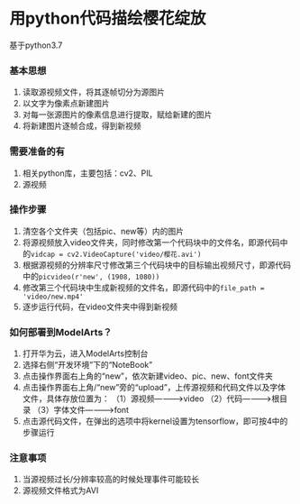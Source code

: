# 用python代码描绘樱花绽放
基于python3.7
### 基本思想
1. 读取源视频文件，将其逐帧切分为源图片
2. 以文字为像素点新建图片
3. 对每一张源图片的像素信息进行提取，赋给新建的图片
4. 将新建图片逐帧合成，得到新视频
### 需要准备的有
1. 相关python库，主要包括：cv2、PIL
2. 源视频
### 操作步骤
1. 清空各个文件夹（包括pic、new等）内的图片
2. 将源视频放入video文件夹，同时修改第一个代码块中的文件名，即源代码中的`vidcap = cv2.VideoCapture('video/樱花.avi')`
3. 根据源视频的分辨率尺寸修改第三个代码块中的目标输出视频尺寸，即源代码中的`picvideo(r'new', (1908, 1080))`
4. 修改第三个代码块中生成新视频的文件名，即源代码中的`file_path = 'video/new.mp4'`
5. 逐步运行代码，在video文件夹中得到新视频
### 如何部署到ModelArts？
1. 打开华为云，进入ModelArts控制台
2. 选择右侧“开发环境”下的“NoteBook”
3. 点击操作界面右上角的“new”，依次新建video、pic、new、font文件夹
4. 点击操作界面右上角/“new”旁的“upload”，上传源视频和代码文件以及字体文件，具体存放位置为：
（1）源视频————>video
（2）代码————>根目录
（3）字体文件————>font
5. 点击源代码文件，在弹出的选项中将kernel设置为tensorflow，即可按4中的步骤运行
### 注意事项
1. 当源视频过长/分辨率较高的时候处理事件可能较长
2. 源视频文件格式为AVI
